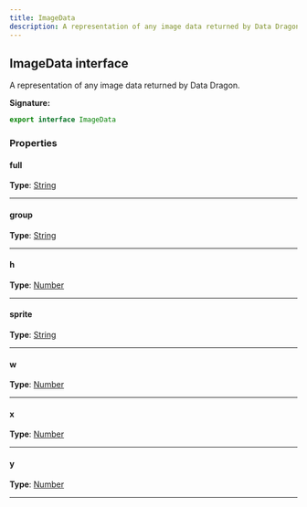 ```yaml
---
title: ImageData
description: A representation of any image data returned by Data Dragon.
---
```


## ImageData interface

A representation of any image data returned by Data Dragon.

**Signature:**

```ts
export interface ImageData 
```

### Properties

#### full



**Type**: [String](https://developer.mozilla.org/en-US/docs/Web/JavaScript/Reference/Global_Objects/String)

---

#### group



**Type**: [String](https://developer.mozilla.org/en-US/docs/Web/JavaScript/Reference/Global_Objects/String)

---

#### h



**Type**: [Number](https://developer.mozilla.org/en-US/docs/Web/JavaScript/Reference/Global_Objects/Number)

---

#### sprite



**Type**: [String](https://developer.mozilla.org/en-US/docs/Web/JavaScript/Reference/Global_Objects/String)

---

#### w



**Type**: [Number](https://developer.mozilla.org/en-US/docs/Web/JavaScript/Reference/Global_Objects/Number)

---

#### x



**Type**: [Number](https://developer.mozilla.org/en-US/docs/Web/JavaScript/Reference/Global_Objects/Number)

---

#### y



**Type**: [Number](https://developer.mozilla.org/en-US/docs/Web/JavaScript/Reference/Global_Objects/Number)

---

